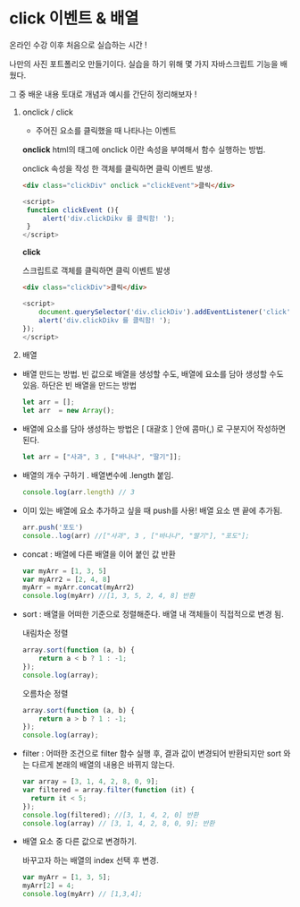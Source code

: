 

# click 이벤트 & 배열 



온라인 수강 이후 처음으로 실습하는 시간 ! 

나만의 사진 포트폴리오 만들기이다. 실습을 하기 위해 몇 가지 자바스크립트 기능을 배웠다. 

그 중 배운 내용 토대로 개념과 예시를 간단히 정리해보자 ! 





1. onclick / click 

   - 주어진 요소를 클릭했을 때 나타나는 이벤트 

     
   
	**onclick** 
	html의 태그에 onclick 이란 속성을 부여해서 함수 실행하는 방법. 
	
	onclick 속성을 작성 한 객체를 클릭하면 클릭 이벤트 발생. 
	
	```html
   <div class="clickDiv" onclick ="clickEvent">클릭</div>
   ```
   
   ```javascript
   <script>
   	function clickEvent (){
   		alert('div.clickDikv 를 클릭함! '); 
   	}
   </script>
   ```
   
   
   
   **click**
   
   스크립트로 객체를 클릭하면 클릭 이벤트 발생
   
   ```html
   <div class="clickDiv">클릭</div>
   ```
   
   ``` javascript
   <script>
       document.querySelector('div.clickDiv').addEventListener('click', function(){
       alert('div.clickDikv 를 클릭함! '); 
   });
   </script>
   ```
   
   

2.  배열
   - 배열 만드는 방법. 빈 값으로 배열을 생성할 수도, 배열에 요소를 담아 생성할 수도 있음. 하단은 빈 배열을 만드는 방법
   
     ``` javascript
     let arr = []; 
     let arr  = new Array();
     ```
   
     
   
   - 배열에 요소를 담아 생성하는 방법은 [ 대괄호 ] 안에 콤마(,) 로 구분지어 작성하면 된다. 
   
     ``` javascript
     let arr = ["사과", 3 , ["바나나", "딸기"]];
     ```
     
     
     
   - 배열의 개수 구하기 . 배열변수에 .length 붙임. 
   
     ``` javascript
     console.log(arr.length) // 3  
     ```
     
     
     
   - 이미 있는 배열에 요소 추가하고 싶을 때  push를 사용! 배열 요소 맨 끝에 추가됨. 
   
     ``` javascript
     arr.push('포도') 
     console..log(arr) //["사과", 3 , ["바나나", "딸기"], "포도"];
	  ```
     
     
     
   - concat : 배열에 다른 배열을 이어 붙인 값 반환
     
     ``` javascript
     var myArr = [1, 3, 5]
     var myArr2 = [2, 4, 8]
     myArr = myArr.concat(myArr2)
     console.log(myArr) //[1, 3, 5, 2, 4, 8] 반환
     ```
     
     
     
   - sort : 배열을 어떠한 기준으로 정렬해준다. 배열 내 객체들이 직접적으로 변경 됨. 
   
     내림차순 정렬
   
     ``` javascript
     array.sort(function (a, b) {
         return a < b ? 1 : -1;
     });
     console.log(array);
     ```
     
     오름차순 정렬
     
     ```javascript
     array.sort(function (a, b) {
         return a > b ? 1 : -1;
     });
     console.log(array);
     ```
   
   
   
   - filter : 어떠한 조건으로 filter 함수 실행 후, 결과 값이 변경되어 반환되지만 sort 와는 다르게 본래의 배열의 내용은 바뀌지 않는다. 
   
     ``` javascript
     var array = [3, 1, 4, 2, 8, 0, 9];
     var filtered = array.filter(function (it) {
       return it < 5;
     });
     console.log(filtered); //[3, 1, 4, 2, 0] 반환 
     console.log(array) // [3, 1, 4, 2, 8, 0, 9]; 반환
     ```
     
     
     
   - 배열 요소 중 다른 값으로 변경하기. 
   
     바꾸고자 하는 배열의 index 선택 후 변경. 
   
     ``` javascript
     var myArr = [1, 3, 5];
     myArr[2] = 4;
     console.log(myArr) // [1,3,4];
     ```
     
     

